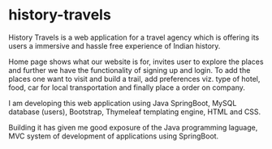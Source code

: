 # history-travels

History Travels is a web application for a travel agency which is offering its users a immersive and hassle free experience of Indian 
history.

Home page shows what our website is for, invites user to explore the places and further we have the functionality of signing up and login.
To add the places one want to visit and build a trail, add preferences viz. type of hotel, food, car for local transportation and finally place a order on company.

I am developing this web application using Java SpringBoot, MySQL database (users), Bootstrap, Thymeleaf templating engine, HTML and CSS.

Building it has given me good exposure of the Java programming laguage, MVC system of development of applications using SpringBoot.

